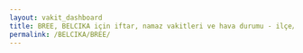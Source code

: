 ```yaml
---
layout: vakit_dashboard
title: BREE, BELCIKA için iftar, namaz vakitleri ve hava durumu - ilçe/eyalet seç
permalink: /BELCIKA/BREE/
---
```


<script type="text/javascript">
  var GLOBAL_COUNTRY = 'BELCIKA';
  var GLOBAL_CITY = 'BREE';
  var GLOBAL_STATE = '';
  var lat = 72;
  var lon = 21;
</script>
